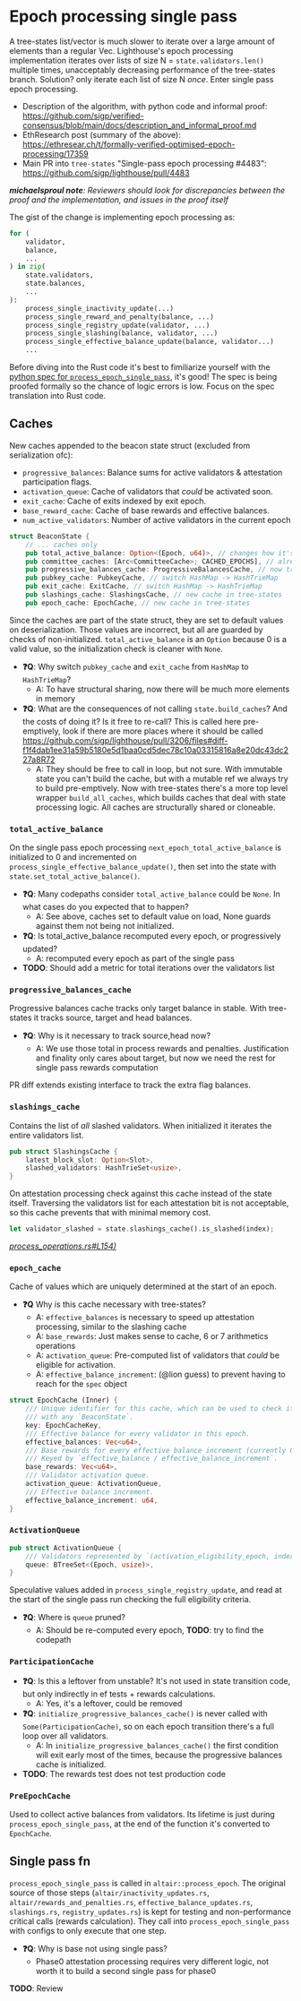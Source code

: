 # Epoch processing single pass

A tree-states list/vector is much slower to iterate over a large amount of elements than a regular Vec. Lighthouse's epoch processing implementation iterates over lists of size N = `state.validators.len()` multiple times, unacceptably decreasing performance of the tree-states branch. Solution? only iterate each list of size N _once_. Enter single pass epoch processing.

- Description of the algorithm, with python code and informal proof: https://github.com/sigp/verified-consensus/blob/main/docs/description_and_informal_proof.md
- EthResearch post (summary of the above): https://ethresear.ch/t/formally-verified-optimised-epoch-processing/17359
- Main PR into `tree-states` "Single-pass epoch processing #4483": https://github.com/sigp/lighthouse/pull/4483

_**michaelsproul note**: Reviewers should look for discrepancies between the proof and the implementation, and issues in the proof itself_

The gist of the change is implementing epoch processing as:

```python
for (
    validator,
    balance,
    ...
) in zip(
    state.validators,
    state.balances,
    ...
):
    process_single_inactivity_update(...)
    process_single_reward_and_penalty(balance, ...)
    process_single_registry_update(validator, ...)
    process_single_slashing(balance, validator, ...)
    process_single_effective_balance_update(balance, validator...)
    ...
```

Before diving into the Rust code it's best to fimiliarize yourself with the [python spec for `process_epoch_single_pass`](https://github.com/sigp/verified-consensus/blob/main/docs/description_and_informal_proof.md#single-pass-epoch-processing-process_epoch_single_pass), it's good! The spec is being proofed formally so the chance of logic errors is low. Focus on the spec translation into Rust code.

## Caches

New caches appended to the beacon state struct (excluded from serialization ofc):

- `progressive_balances`: Balance sums for active validators & attestation participation flags.
- `activation_queue`: Cache of validators that *could* be activated soon.
- `exit_cache`: Cache of exits indexed by exit epoch.
- `base_reward_cache`: Cache of base rewards and effective balances.
- `num_active_validators`: Number of active validators in the current epoch


```rust
struct BeaconState {
    // ... caches only
    pub total_active_balance: Option<(Epoch, u64)>, // changes how it's computed
    pub committee_caches: [Arc<CommitteeCache>; CACHED_EPOCHS], // already present in unstable
    pub progressive_balances_cache: ProgressiveBalancesCache, // now tracks source,target,head balances
    pub pubkey_cache: PubkeyCache, // switch HashMap -> HashTrieMap
    pub exit_cache: ExitCache, // switch HashMap -> HashTrieMap
    pub slashings_cache: SlashingsCache, // new cache in tree-states
    pub epoch_cache: EpochCache, // new cache in tree-states
```

Since the caches are part of the state struct, they are set to default values on deserialization. Those values are incorrect, but all are guarded by checks of non-initialized. `total_active_balance` is an `Option` because 0 is a valid value, so the initialization check is cleaner with `None`.

- **:question:Q**: Why switch `pubkey_cache` and `exit_cache` from `HashMap` to `HashTrieMap`?
  - A: To have structural sharing, now there will be much more elements in memory
- **:question:Q**: What are the consequences of not calling `state.build_caches`? And the costs of doing it? Is it free to re-call? This is called here pre-emptively, look if there are more places where it should be called https://github.com/sigp/lighthouse/pull/3206/files#diff-f1f4dab1ee31a59b5180e5d1baa0cd5dec78c10a03315816a8e20dc43dc227a8R72
  - A: They should be free to call in loop, but not sure. With immutable state you can't build the cache, but with a mutable ref we always try to build pre-emptively. Now with tree-states there's a more top level wrapper `build_all_caches`, which builds caches that deal with state processing logic. All caches are structurally shared or cloneable.


### `total_active_balance`

On the single pass epoch processing `next_epoch_total_active_balance` is initialized to 0 and incremented on `process_single_effective_balance_update()`, then set into the state with `state.set_total_active_balance()`.

- **:question:Q**: Many codepaths consider `total_active_balance` could be `None`. In what cases do you expected that to happen?
  - A: See above, caches set to default value on load, None guards against them not being not initialized.
- **:question:Q**: Is total_active_balance recomputed every epoch, or progressively updated?
  - A: recomputed every epoch as part of the single pass
- **TODO**: Should add a metric for total iterations over the validators list


### `progressive_balances_cache`

Progressive balances cache tracks only target balance in stable. With tree-states it tracks source, target and head balances.
- **:question:Q**: Why is it necessary to track source,head now?
  - A: We use those total in process rewards and penalties. Justification and finality only cares about target, but now we need the rest for single pass rewards computation

PR diff extends existing interface to track the extra flag balances.


### `slashings_cache`

Contains the list of _all_ slashed validators. When initialized it iterates the entire validators list.

```rust
pub struct SlashingsCache {
    latest_block_slot: Option<Slot>,
    slashed_validators: HashTrieSet<usize>,
}
```

On attestation processing check against this cache instead of the state itself. Traversing the validators list for each attestation bit is not acceptable, so this cache prevents that with minimal memory cost.

```rust
let validator_slashed = state.slashings_cache().is_slashed(index);
```
_[process_operations.rs#L154)](https://github.com/sigp/lighthouse/blob/ae6620e59d3fc0f0928f4502a40f11f5027ddefa/consensus/state_processing/src/per_block_processing/process_operations.rs#L154)_


### `epoch_cache`

Cache of values which are uniquely determined at the start of an epoch.

- **:question:Q** Why is this cache necessary with tree-states?
  - A: `effective_balances` is necessary to speed up attestation processing, similar to the slashing cache
  - A: `base_rewards`: Just makes sense to cache, 6 or 7 arithmetics operations
  - A: `activation_queue`: Pre-computed list of validators that _could_ be eligible for activation.
  - A: `effective_balance_increment`: (@lion guess) to prevent having to reach for the `spec` object

```rust
struct EpochCache (Inner) {
    /// Unique identifier for this cache, which can be used to check its validity before use
    /// with any `BeaconState`.
    key: EpochCacheKey,
    /// Effective balance for every validator in this epoch.
    effective_balances: Vec<u64>,
    /// Base rewards for every effective balance increment (currently 0..32 ETH).
    /// Keyed by `effective_balance / effective_balance_increment`.
    base_rewards: Vec<u64>,
    /// Validator activation queue.
    activation_queue: ActivationQueue,
    /// Effective balance increment.
    effective_balance_increment: u64,
}
```


### `ActivationQueue`

```rust
pub struct ActivationQueue {
    /// Validators represented by `(activation_eligibility_epoch, index)` in sorted order.
    queue: BTreeSet<(Epoch, usize)>,
}
```

Speculative values added in `process_single_registry_update`, and read at the start of the single pass run checking the full eligibility criteria.

- **:question:Q**: Where is `queue` pruned?
  - A: Should be re-computed every epoch, **TODO**: try to find the codepath


### `ParticipationCache`

- **:question:Q**: Is this a leftover from unstable? It's not used in state transition code, but only indirectly in ef tests + rewards calculations.
  - A: Yes, it's a leftover, could be removed
- **:question:Q**: `initialize_progressive_balances_cache()` is never called with `Some(ParticipationCache)`, so on each epoch transition there's a full loop over all validators.
  - A: In `initialize_progressive_balances_cache()` the first condition will exit early most of the times, because the progressive balances cache is initialized.
- **TODO**: The rewards test does not test production code


### `PreEpochCache`

Used to collect active balances from validators. Its lifetime is just during `process_epoch_single_pass`, at the end of the function it's converted to `EpochCache`.


## Single pass fn

`process_epoch_single_pass` is called in `altair::process_epoch`. The original source of those steps (`altair/inactivity_updates.rs`, `altair/rewards_and_penalties.rs`, `effective_balance_updates.rs`, `slashings.rs`, `registry_updates.rs`) is kept for testing and non-performance critical calls (rewards calculation). They call into `process_epoch_single_pass` with configs to only execute that one step.

- **:question:Q**: Why is base not using single pass?
  - Phase0 attestation processing requires very different logic, not worth it to build a second single pass for phase0

**TODO**: Review

